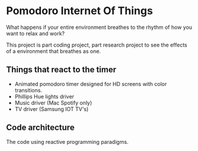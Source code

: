 # Pomodoro Internet Of Things

What happens if your entire environment breathes to the rhythm of how you want to relax and work?

This project is part coding project, part research project to see the effects of a environment that breathes as one.

## Things that react to the timer
* Animated pomodoro timer designed for HD screens with color transitions.
* Phillips Hue lights driver
* Music driver (Mac Spotify only)
* TV driver (Samsung IOT TV's)

## Code architecture
The code using reactive programming paradigms.
